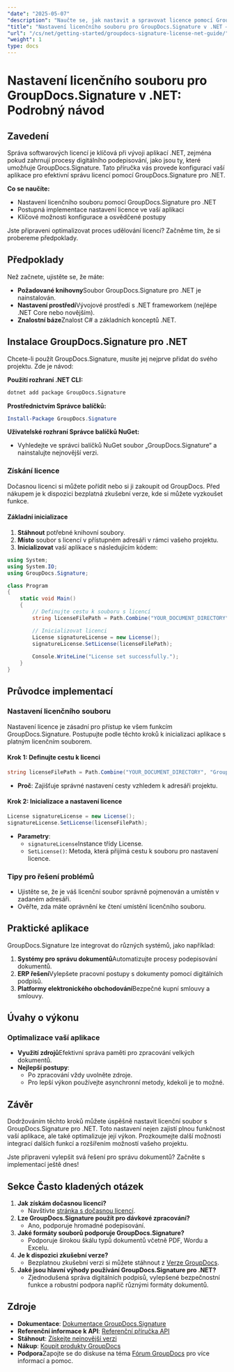 ```yaml
---
"date": "2025-05-07"
"description": "Naučte se, jak nastavit a spravovat licence pomocí GroupDocs.Signature pro .NET. Tato komplexní příručka zahrnuje vše od instalace až po konfiguraci licencí."
"title": "Nastavení licenčního souboru pro GroupDocs.Signature v .NET – Podrobný návod"
"url": "/cs/net/getting-started/groupdocs-signature-license-net-guide/"
"weight": 1
type: docs
---
```

# Nastavení licenčního souboru pro GroupDocs.Signature v .NET: Podrobný návod

## Zavedení
Správa softwarových licencí je klíčová při vývoji aplikací .NET, zejména pokud zahrnují procesy digitálního podepisování, jako jsou ty, které umožňuje GroupDocs.Signature. Tato příručka vás provede konfigurací vaší aplikace pro efektivní správu licencí pomocí GroupDocs.Signature pro .NET.

**Co se naučíte:**
- Nastavení licenčního souboru pomocí GroupDocs.Signature pro .NET
- Postupná implementace nastavení licence ve vaší aplikaci
- Klíčové možnosti konfigurace a osvědčené postupy

Jste připraveni optimalizovat proces udělování licencí? Začněme tím, že si probereme předpoklady.

## Předpoklady
Než začnete, ujistěte se, že máte:
- **Požadované knihovny**Soubor GroupDocs.Signature pro .NET je nainstalován.
- **Nastavení prostředí**Vývojové prostředí s .NET frameworkem (nejlépe .NET Core nebo novějším).
- **Znalostní báze**Znalost C# a základních konceptů .NET.

## Instalace GroupDocs.Signature pro .NET
Chcete-li použít GroupDocs.Signature, musíte jej nejprve přidat do svého projektu. Zde je návod:

**Použití rozhraní .NET CLI:**
```bash
dotnet add package GroupDocs.Signature
```

**Prostřednictvím Správce balíčků:**
```powershell
Install-Package GroupDocs.Signature
```

**Uživatelské rozhraní Správce balíčků NuGet:**
- Vyhledejte ve správci balíčků NuGet soubor „GroupDocs.Signature“ a nainstalujte nejnovější verzi.

### Získání licence
Dočasnou licenci si můžete pořídit nebo si ji zakoupit od GroupDocs. Před nákupem je k dispozici bezplatná zkušební verze, kde si můžete vyzkoušet funkce.

#### Základní inicializace
1. **Stáhnout** potřebné knihovní soubory.
2. **Místo** soubor s licencí v přístupném adresáři v rámci vašeho projektu.
3. **Inicializovat** vaší aplikace s následujícím kódem:

```csharp
using System;
using System.IO;
using GroupDocs.Signature;

class Program
{
    static void Main()
    {
        // Definujte cestu k souboru s licencí
        string licenseFilePath = Path.Combine("YOUR_DOCUMENT_DIRECTORY", "GroupDocs.license");

        // Inicializovat licenci
        License signatureLicense = new License();
        signatureLicense.SetLicense(licenseFilePath);
        
        Console.WriteLine("License set successfully.");
    }
}
```

## Průvodce implementací
### Nastavení licenčního souboru
Nastavení licence je zásadní pro přístup ke všem funkcím GroupDocs.Signature. Postupujte podle těchto kroků k inicializaci aplikace s platným licenčním souborem.

#### Krok 1: Definujte cestu k licenci
```csharp
string licenseFilePath = Path.Combine("YOUR_DOCUMENT_DIRECTORY", "GroupDocs.license");
```
- **Proč**: Zajišťuje správné nastavení cesty vzhledem k adresáři projektu.

#### Krok 2: Inicializace a nastavení licence
```csharp
License signatureLicense = new License();
signatureLicense.SetLicense(licenseFilePath);
```
- **Parametry**:
  - `signatureLicense`Instance třídy License.
  - `SetLicense()`: Metoda, která přijímá cestu k souboru pro nastavení licence.

### Tipy pro řešení problémů
- Ujistěte se, že je váš licenční soubor správně pojmenován a umístěn v zadaném adresáři.
- Ověřte, zda máte oprávnění ke čtení umístění licenčního souboru.

## Praktické aplikace
GroupDocs.Signature lze integrovat do různých systémů, jako například:
1. **Systémy pro správu dokumentů**Automatizujte procesy podepisování dokumentů.
2. **ERP řešení**Vylepšete pracovní postupy s dokumenty pomocí digitálních podpisů.
3. **Platformy elektronického obchodování**Bezpečné kupní smlouvy a smlouvy.

## Úvahy o výkonu
### Optimalizace vaší aplikace
- **Využití zdrojů**Efektivní správa paměti pro zpracování velkých dokumentů.
- **Nejlepší postupy**:
  - Po zpracování vždy uvolněte zdroje.
  - Pro lepší výkon používejte asynchronní metody, kdekoli je to možné.

## Závěr
Dodržováním těchto kroků můžete úspěšně nastavit licenční soubor s GroupDocs.Signature pro .NET. Toto nastavení nejen zajistí plnou funkčnost vaší aplikace, ale také optimalizuje její výkon. Prozkoumejte další možnosti integrací dalších funkcí a rozšířením možností vašeho projektu.

Jste připraveni vylepšit svá řešení pro správu dokumentů? Začněte s implementací ještě dnes!

## Sekce Často kladených otázek
1. **Jak získám dočasnou licenci?**
   - Navštivte [stránka s dočasnou licencí](https://purchase.groupdocs.com/temporary-license/).
2. **Lze GroupDocs.Signature použít pro dávkové zpracování?**
   - Ano, podporuje hromadné podepisování.
3. **Jaké formáty souborů podporuje GroupDocs.Signature?**
   - Podporuje širokou škálu typů dokumentů včetně PDF, Wordu a Excelu.
4. **Je k dispozici zkušební verze?**
   - Bezplatnou zkušební verzi si můžete stáhnout z [Verze GroupDocs](https://releases.groupdocs.com/signature/net/).
5. **Jaké jsou hlavní výhody používání GroupDocs.Signature pro .NET?**
   - Zjednodušená správa digitálních podpisů, vylepšené bezpečnostní funkce a robustní podpora napříč různými formáty dokumentů.

## Zdroje
- **Dokumentace**: [Dokumentace GroupDocs.Signature](https://docs.groupdocs.com/signature/net/)
- **Referenční informace k API**: [Referenční příručka API](https://reference.groupdocs.com/signature/net/)
- **Stáhnout**: [Získejte nejnovější verzi](https://releases.groupdocs.com/signature/net/)
- **Nákup**: [Koupit produkty GroupDocs](https://purchase.groupdocs.com/buy)
- **Podpora**Zapojte se do diskuse na téma [Fórum GroupDocs](https://forum.groupdocs.com/c/signature/) pro více informací a pomoc.
